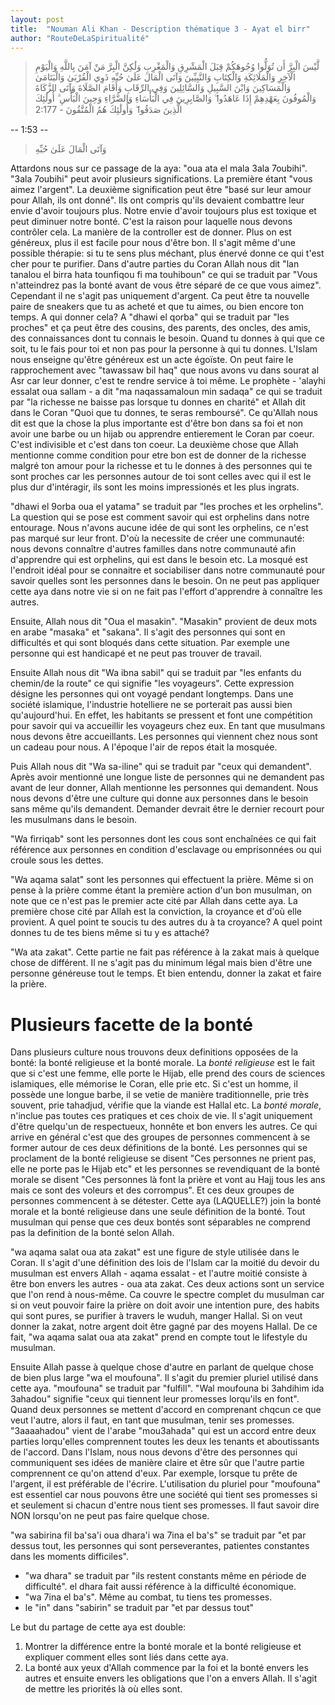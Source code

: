 ```yaml
---
layout: post
title:  "Nouman Ali Khan - Description thématique 3 - Ayat el birr"
author: "RouteDeLaSpiritualité"
---
```


> لَّيْسَ الْبِرَّ أَن تُوَلُّوا وُجُوهَكُمْ قِبَلَ الْمَشْرِقِ وَالْمَغْرِبِ وَلَٰكِنَّ الْبِرَّ مَنْ آمَنَ بِاللَّهِ وَالْيَوْمِ الْآخِرِ وَالْمَلَائِكَةِ وَالْكِتَابِ وَالنَّبِيِّينَ وَآتَى الْمَالَ عَلَىٰ حُبِّهِ ذَوِي الْقُرْبَىٰ وَالْيَتَامَىٰ وَالْمَسَاكِينَ وَابْنَ السَّبِيلِ وَالسَّائِلِينَ وَفِي الرِّقَابِ وَأَقَامَ الصَّلَاةَ وَآتَى الزَّكَاةَ وَالْمُوفُونَ بِعَهْدِهِمْ إِذَا عَاهَدُوا ۖ وَالصَّابِرِينَ فِي الْبَأْسَاءِ وَالضَّرَّاءِ وَحِينَ الْبَأْسِ ۗ أُولَٰئِكَ الَّذِينَ صَدَقُوا ۖ وَأُولَٰئِكَ هُمُ الْمُتَّقُونَ - 2:177

-- 1:53 --
> وَآتَى الْمَالَ عَلَىٰ حُبِّهِ

Attardons nous sur ce passage de la aya: "oua ata el mala 3ala 7oubihi". "3ala 7oubihi" peut avoir plusieurs significations. La première étant "vous aimez l'argent". La deuxième signification peut être "basé sur leur amour pour Allah, ils ont donné". Ils ont compris qu'ils devaient combattre leur envie d'avoir toujours plus. Notre envie d'avoir toujours plus est toxique et peut diminuer notre bonté. C'est la raison pour laquelle nous devons contrôler cela. La manière de la controller est de donner. Plus on est généreux, plus il est facile pour nous d'être bon. Il s'agit même d'une possible thérapie: si tu te sens plus méchant, plus énervé donne ce qui t'est cher pour te purifier. Dans d'autre parties du Coran Allah nous dit "lan tanalou el birra hata tounfiqou fi ma touhiboun" ce qui se traduit par "Vous n'atteindrez pas la bonté avant de vous être séparé de ce que vous aimez". Cependant il ne s'agit pas uniquement d'argent. Ca peut être ta nouvelle paire de sneakers que tu as acheté et que tu aimes, ou bien encore ton temps. A qui donner cela? A "dhawi el qorba" qui se traduit par "les proches" et ça peut être des cousins, des parents, des oncles, des amis, des connaissances dont tu connais le besoin. Quand tu donnes à qui que ce soit, tu le fais pour toi et non pas pour la personne à qui tu donnes. L'Islam nous enseigne qu'être généreux est un acte égoïste. On peut faire le rapprochement avec "tawassaw bil haq" que nous avons vu dans sourat al Asr car leur donner, c'est te rendre service à toi même. Le prophète - 'alayhi essalat oua sallam - a dit "ma naqassamaloun min sadaqa" ce qui se traduit par "la richesse ne baisse pas lorsque tu donnes en charité" et Allah dit dans le Coran "Quoi que tu donnes, te seras remboursé". Ce qu'Allah nous dit est que la chose la plus importante est d'être bon dans sa foi et non avoir une barbe ou un hijab ou apprendre entierement le Coran par coeur. C'est indivisible et c'est dans ton coeur. La deuxième chose que Allah mentionne comme condition pour etre bon est de donner de la richesse malgré ton amour pour la richesse et tu le donnes à des personnes qui te sont proches car les personnes autour de toi sont celles avec qui il est le plus dur d'intéragir, ils sont les moins impressionés et les plus ingrats.

"dhawi el 9orba oua el yatama" se traduit par "les proches et les orphelins". La question qui se pose est comment savoir qui est orphelins dans notre entourage. Nous n'avons aucune idée de qui sont les orphelins, ce n'est pas marqué sur leur front. D'où la necessite de créer une communauté: nous devons connaître d'autres familles dans notre communauté afin d'apprendre qui est orphelins, qui est dans le besoin etc. La mosqué est l'endroit idéal pour se connaitre et sociabiliser dans notre communauté pour savoir quelles sont les personnes dans le besoin. On ne peut pas appliquer cette aya dans notre vie si on ne fait pas l'effort d'apprendre à connaître les autres.

Ensuite, Allah nous dit "Oua el masakin". "Masakin" provient de deux mots en arabe "masaka" et "sakana". Il s'agit des personnes qui sont en difficultés et qui sont bloqués dans cette situation. Par exemple une personne qui est handicapé et ne peut pas trouver de travail.

Ensuite Allah nous dit "Wa ibna sabil" qui se traduit par "les enfants du chemin/de la route" ce qui signifie "les voyageurs". Cette expression désigne les personnes qui ont voyagé pendant longtemps. Dans une société islamique, l'industrie hotelliere ne se porterait pas aussi bien qu'aujourd'hui. En effet, les habitants se pressent et font une compétition pour savoir qui va accueillir les voyageurs chez eux. En tant que musulmans nous devons être accueillants. Les personnes qui viennent chez nous sont un cadeau pour nous. A l'époque l'air de repos était la mosquée.

Puis Allah nous dit "Wa sa-iline" qui se traduit par "ceux qui demandent". Après avoir mentionné une longue liste de personnes qui ne demandent pas avant de leur donner, Allah mentionne les personnes qui demandent. Nous nous devons d'être une culture qui donne aux personnes dans le besoin sans même qu'ils demandent. Demander devrait être le dernier recourt pour les musulmans dans le besoin. 

"Wa firriqab" sont les personnes dont les cous sont enchaînées ce qui fait référence aux personnes en condition d'esclavage ou emprisonnées ou qui croule sous les dettes.

"Wa aqama salat" sont les personnes qui effectuent la prière. Même si on pense à la prière comme étant la première action d'un bon musulman, on note que ce n'est pas le premier acte cité par Allah dans cette aya. La première chose cité par Allah est la conviction, la croyance et d'où elle provient. A quel point te soucis tu des autres du à ta croyance? A quel point donnes tu de tes biens même si tu y es attaché?

"Wa ata zakat". Cette partie ne fait pas référence à la zakat mais à quelque chose de différent. Il ne s'agit pas du minimum légal mais bien d'être une personne généreuse tout le temps. Et bien entendu, donner la zakat et faire la prière.

# Plusieurs facette de la bonté

Dans plusieurs culture nous trouvons deux definitions opposées de la bonté: la bonté religieuse et la bonté morale.
La *bonté religieuse* est le fait que si c'est une femme, elle porte le Hijab, elle prend des cours de sciences islamiques, elle mémorise le Coran, elle prie etc. Si c'est un homme, il possède une longue barbe, il se vetie de manière traditionnelle, prie très souvent, prie tahadjud, vérifie que la viande est Hallal etc. 
La *bonté morale*, n'inclue pas toutes ces pratiques et ces choix de vie. Il s'agit uniquement d'être quelqu'un de respectueux, honnête et bon envers les autres.
Ce qui arrive en général c'est que des groupes de personnes commencent à se former autour de ces deux définitions de la bonté. Les personnes qui se proclament de la bonté religieuse se disent "Ces personnes ne prient pas, elle ne porte pas le Hijab etc" et les personnes se revendiquant de la bonté morale se disent "Ces personnes là font la prière et vont au Hajj tous les ans mais ce sont des voleurs et des corrompus". Et ces deux groupes de personnes commencent à se détester. Cette aya (LAQUELLE?) join la bonté morale et la bonté religieuse dans une seule définition de la bonté. Tout musulman qui pense que ces deux bontés sont séparables ne comprend pas la definition de la bonté selon Allah.

"wa aqama salat oua ata zakat" est une figure de style utilisée dans le Coran. Il s'agit d'une définition des lois de l'Islam car la moitié du devoir du musulman est envers Allah - aqama essalat - et l'autre moitié consiste à être bon envers les autres - oua ata zakat. Ces deux actions sont un service que l'on rend à nous-même. Ca couvre le spectre complet du musulman car si on veut pouvoir faire la prière on doit avoir une intention pure, des habits qui sont pures, se purifier à travers le wuduh, manger Hallal. Si on veut donner la zakat, notre argent doit être gagné par des moyens Hallal. De ce fait, "wa aqama salat oua ata zakat" prend en compte tout le lifestyle du musulman.

Ensuite Allah passe à quelque chose d'autre en parlant de quelque chose de bien plus large "wa el moufouna". Il s'agit du premier pluriel utilisé dans cette aya. "moufouna" se traduit par "fulfill". "Wal moufouna bi 3ahdihim ida 3ahadou" signifie "ceux qui tiennent leur promesses lorqu'ils en font". Quand deux personnes se mettent d'accord en comprenant chqcun ce que veut l'autre, alors il faut, en tant que musulman, tenir ses promesses. "3aaaahadou" vient de l'arabe "mou3ahada" qui est un accord entre deux parties lorqu'elles comprennent toutes les deux les tenants et aboutissants de l'accord. Dans l'Islam, nous nous devons d'être des personnes qui communiquent ses idées de manière claire et être sûr que l'autre partie comprennent ce qu'on attend d'eux. Par exemple, lorsque tu prête de l'argent, il est préférable de l'écrire. L'utilisation du pluriel pour "moufouna" est essentiel car nous pouvons être une société qui tient ses promesses si et seulement si chacun d'entre nous tient ses promesses. Il faut savoir dire NON lorsqu'on ne peut pas faire quelque chose.


"wa sabirina fil ba'sa'i oua dhara'i wa 7ina el ba's" se traduit par "et par dessus tout, les personnes qui sont perseverantes, patientes constantes dans les moments difficiles".
  * "wa dhara" se traduit par "ils restent constants même en période de difficulté". el dhara fait aussi référence à la difficulté économique.
  * "wa 7ina el ba's". Même au combat, tu tiens tes promesses.
  * le "in" dans "sabirin" se traduit par "et par dessus tout"

Le but du partage de cette aya est double:
  1. Montrer la différence entre la bonté morale et la bonté religieuse et expliquer comment elles sont liés dans cette aya.
  2. La bonté aux yeux d'Allah commence par la foi et la bonté envers les autres et ensuite envers les obligations que l'on a envers Allah. Il s'agit de mettre les priorités là où elles sont.
